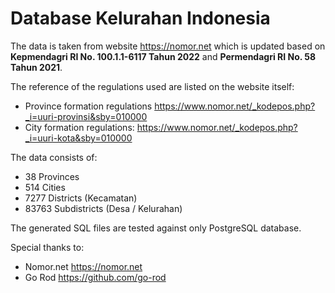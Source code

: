# Database Kelurahan Indonesia

The data is taken from website https://nomor.net which is updated based on **Kepmendagri RI No. 100.1.1-6117 Tahun 2022** and **Permendagri RI No. 58 Tahun 2021**.

The reference of the regulations used are listed on the website itself:
- Province formation regulations https://www.nomor.net/_kodepos.php?_i=uuri-provinsi&sby=010000 
- City formation regulations: https://www.nomor.net/_kodepos.php?_i=uuri-kota&sby=010000 

The data consists of:
- 38 Provinces
- 514 Cities
- 7277 Districts (Kecamatan)
- 83763 Subdistricts (Desa / Kelurahan)

The generated SQL files are tested against only PostgreSQL database.

Special thanks to:
- Nomor.net https://nomor.net 
- Go Rod https://github.com/go-rod 
